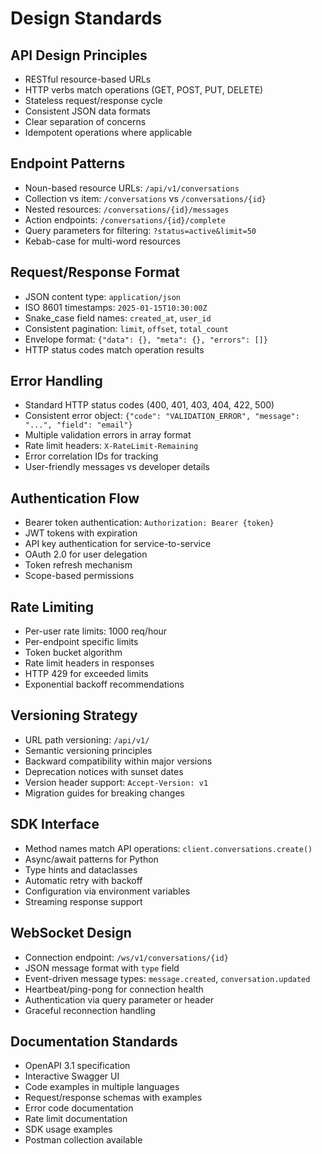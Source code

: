 # Design Standards

## API Design Principles
- RESTful resource-based URLs
- HTTP verbs match operations (GET, POST, PUT, DELETE)
- Stateless request/response cycle
- Consistent JSON data formats
- Clear separation of concerns
- Idempotent operations where applicable

## Endpoint Patterns
- Noun-based resource URLs: `/api/v1/conversations`
- Collection vs item: `/conversations` vs `/conversations/{id}`
- Nested resources: `/conversations/{id}/messages`
- Action endpoints: `/conversations/{id}/complete`
- Query parameters for filtering: `?status=active&limit=50`
- Kebab-case for multi-word resources

## Request/Response Format
- JSON content type: `application/json`
- ISO 8601 timestamps: `2025-01-15T10:30:00Z`
- Snake_case field names: `created_at`, `user_id`
- Consistent pagination: `limit`, `offset`, `total_count`
- Envelope format: `{"data": {}, "meta": {}, "errors": []}`
- HTTP status codes match operation results

## Error Handling
- Standard HTTP status codes (400, 401, 403, 404, 422, 500)
- Consistent error object: `{"code": "VALIDATION_ERROR", "message": "...", "field": "email"}`
- Multiple validation errors in array format
- Rate limit headers: `X-RateLimit-Remaining`
- Error correlation IDs for tracking
- User-friendly messages vs developer details

## Authentication Flow
- Bearer token authentication: `Authorization: Bearer {token}`
- JWT tokens with expiration
- API key authentication for service-to-service
- OAuth 2.0 for user delegation
- Token refresh mechanism
- Scope-based permissions

## Rate Limiting
- Per-user rate limits: 1000 req/hour
- Per-endpoint specific limits
- Token bucket algorithm
- Rate limit headers in responses
- HTTP 429 for exceeded limits
- Exponential backoff recommendations

## Versioning Strategy
- URL path versioning: `/api/v1/`
- Semantic versioning principles
- Backward compatibility within major versions
- Deprecation notices with sunset dates
- Version header support: `Accept-Version: v1`
- Migration guides for breaking changes

## SDK Interface
- Method names match API operations: `client.conversations.create()`
- Async/await patterns for Python
- Type hints and dataclasses
- Automatic retry with backoff
- Configuration via environment variables
- Streaming response support

## WebSocket Design
- Connection endpoint: `/ws/v1/conversations/{id}`
- JSON message format with `type` field
- Event-driven message types: `message.created`, `conversation.updated`
- Heartbeat/ping-pong for connection health
- Authentication via query parameter or header
- Graceful reconnection handling

## Documentation Standards
- OpenAPI 3.1 specification
- Interactive Swagger UI
- Code examples in multiple languages
- Request/response schemas with examples
- Error code documentation
- Rate limit documentation
- SDK usage examples
- Postman collection available